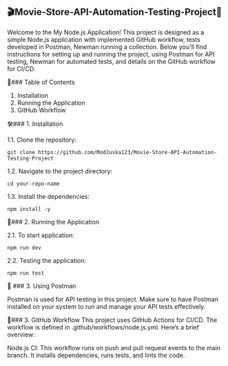 ## 🎬Movie-Store-API-Automation-Testing-Project🎥

Welcome to the My Node.js Application! This project is designed as a simple Node.js application with implemented GitHub workflow, tests developed in Postman, Newman running a collection. Below you'll find instructions for setting up and running the project, using Postman for API testing, Newman for automated tests, and details on the GitHub workflow for CI/CD.

📑### Table of Contents
1. Installation
2. Running the Application
2. GitHub Workflow

🛠### 1. Installation

1.1. Clone the repository:
```
git clone https://github.com/ModJuska123/Movie-Store-API-Automation-Testing-Project
```

1.2. Navigate to the project directory:
```
cd your-repo-name
```

1.3. Install the dependencies:
```
npm install -y
```

🚀### 2. Running the Application

2.1. To start application:
```
npm run dev
```

2.2. Testing the application:
```
npm run test
```
🧪 ### 3. Using Postman

Postman is used for API testing in this project. Make sure to have Postman installed on your system to run and manage your API tests effectively.

🔄### 3. GitHub Workflow
This project uses GitHub Actions for CI/CD. The workflow is defined in .github/workflows/node.js.yml. Here’s a brief overview:

Node.js CI: This workflow runs on push and pull request events to the main branch.
It installs dependencies, runs tests, and lints the code.
